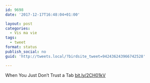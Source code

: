 ```yaml
---
id: 9698
date: '2017-12-17T16:48:04+01:00'

layout: post
categories:
  - Vis ma vie
tags:
  - tweet
format: status
publish_social: no
guid: 'http://tweets.local/?birdsite_tweet=942436243966742528'

---
```


When You Just Don’t Trust a Tab [bit.ly/2CH01kV](http://bit.ly/2CH01kV)